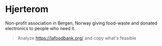 # Hjerterom

Non-profit association in Bergen, Norway giving food-waste and donated electronics to people who need it.

> Analyze https://lafoodbank.org/ and copy what's feasible

